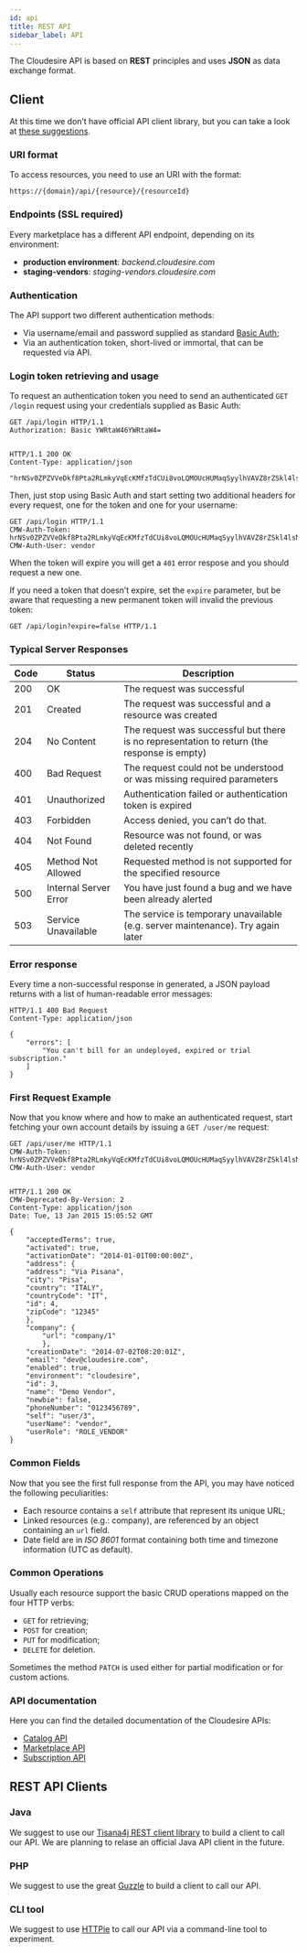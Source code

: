 ```yaml
---
id: api
title: REST API
sidebar_label: API
---
```


The Cloudesire API is based on **REST** principles and uses **JSON** as data exchange format.

## Client

At this time we don’t have official API client library, but you can take a look at [these suggestions](api.md#rest-api-clients).

### URI format

To access resources, you need to use an URI with the format:

    https://{domain}/api/{resource}/{resourceId}

### Endpoints (SSL required)

Every marketplace has a different API endpoint, depending on its environment:

* **production environment**: _backend.cloudesire.com_
* **staging-vendors**: _staging-vendors.cloudesire.com_

### Authentication

The API support two different authentication methods:

* Via username/email and password supplied as standard [Basic Auth](http://en.wikipedia.org/wiki/Basic_access_authentication);
* Via an authentication token, short-lived or immortal, that can be requested via API.

### Login token retrieving and usage

To request an authentication token you need to send an authenticated `GET /login` request using your credentials supplied as Basic Auth:

    GET /api/login HTTP/1.1
    Authorization: Basic YWRtaW46YWRtaW4=
    

    HTTP/1.1 200 OK
    Content-Type: application/json
    
    "hrNSv0ZPZVVeDkf8Pta2RLmkyVqEcKMfzTdCUi8voLQMOUcHUMaqSyylhVAVZ8rZSkl4lsNiWemC6l6WSnqnILhXYQcrPIZm"
    

Then, just stop using Basic Auth and start setting two additional headers for every request, one for the token and one for your username:

    GET /api/login HTTP/1.1
    CMW-Auth-Token: hrNSv0ZPZVVeDkf8Pta2RLmkyVqEcKMfzTdCUi8voLQMOUcHUMaqSyylhVAVZ8rZSkl4lsNiWemC6l6WSnqnILhXYQcrPIZm
    CMW-Auth-User: vendor
    

When the token will expire you will get a `401` error respose and you should request a new one.

If you need a token that doesn’t expire, set the `expire` parameter, but be aware that requesting a new permanent token will invalid the previous token:

    GET /api/login?expire=false HTTP/1.1
    

### Typical Server Responses

|Code|Status|Description|
|----|------|-----------|
|200 |OK|The request was successful|
|201|Created|The request was successful and a resource was created|
|204|No Content|The request was successful but there is no representation to return (the response is empty)|
|400|Bad Request|The request could not be understood or was missing required parameters|
|401|Unauthorized|Authentication failed or authentication token is expired|
|403|Forbidden|Access denied, you can’t do that.|
|404|Not Found|Resource was not found, or was deleted recently|
|405|Method Not Allowed|Requested method is not supported for the specified resource|
|500|Internal Server Error|You have just found a bug and we have been already alerted|
|503|Service Unavailable|The service is temporary unavailable (e.g. server maintenance). Try again later|

### Error response

Every time a non-successful response in generated, a JSON payload returns with a list of human-readable error messages:

    HTTP/1.1 400 Bad Request
    Content-Type: application/json
    
    {
        "errors": [
            "You can't bill for an undeployed, expired or trial subscription."
        ]
    }
    

### First Request Example

Now that you know where and how to make an authenticated request, start fetching your own account details by issuing a `GET /user/me` request:

```http
GET /api/user/me HTTP/1.1
CMW-Auth-Token: hrNSv0ZPZVVeDkf8Pta2RLmkyVqEcKMfzTdCUi8voLQMOUcHUMaqSyylhVAVZ8rZSkl4lsNiWemC6l6WSnqnILhXYQcrPIZm
CMW-Auth-User: vendor


HTTP/1.1 200 OK
CMW-Deprecated-By-Version: 2
Content-Type: application/json
Date: Tue, 13 Jan 2015 15:05:52 GMT

{
    "acceptedTerms": true,
    "activated": true,
    "activationDate": "2014-01-01T00:00:00Z",
    "address": {
    "address": "Via Pisana",
    "city": "Pisa",
    "country": "ITALY",
    "countryCode": "IT",
    "id": 4,
    "zipCode": "12345"
    },
    "company": {
        "url": "company/1"
        },
    "creationDate": "2014-07-02T08:20:01Z",
    "email": "dev@cloudesire.com",
    "enabled": true,
    "environment": "cloudesire",
    "id": 3,
    "name": "Demo Vendor",
    "newbie": false,
    "phoneNumber": "0123456789",
    "self": "user/3",
    "userName": "vendor",
    "userRole": "ROLE_VENDOR"
}
```

### Common Fields

Now that you see the first full response from the API, you may have noticed the following peculiarities:

*   Each resource contains a `self` attribute that represent its unique URL;
*   Linked resources (e.g.: company), are referenced by an object containing an `url` field.
*   Date field are in _ISO 8601_ format containing both time and timezone information (UTC as default).

### Common Operations

Usually each resource support the basic CRUD operations mapped on the four HTTP verbs:

*   `GET` for retrieving;
*   `POST` for creation;
*   `PUT` for modification;
*   `DELETE` for deletion.

Sometimes the method `PATCH` is used either for partial modification or for custom actions.

### API documentation

Here you can find the detailed documentation of the Cloudesire APIs:

* [Catalog API](http://api.cloudesire.com/catalog.html)
* [Marketplace API](http://api.cloudesire.com/marketplace.html)
* [Subscription API](http://api.cloudesire.com/subscription.html)

## REST API Clients

### Java

We suggest to use our [Tisana4j REST client library](https://github.com/ClouDesire/tisana4j) to build a client to call our API. We are planning to relase an official Java API client in the future.

### PHP

We suggest to use the great [Guzzle](http://guzzle.readthedocs.org/) to build a client to call our API.

### CLI tool

We suggest to use [HTTPie](https://github.com/jakubroztocil/httpie) to call our API via a command-line tool to experiment.
